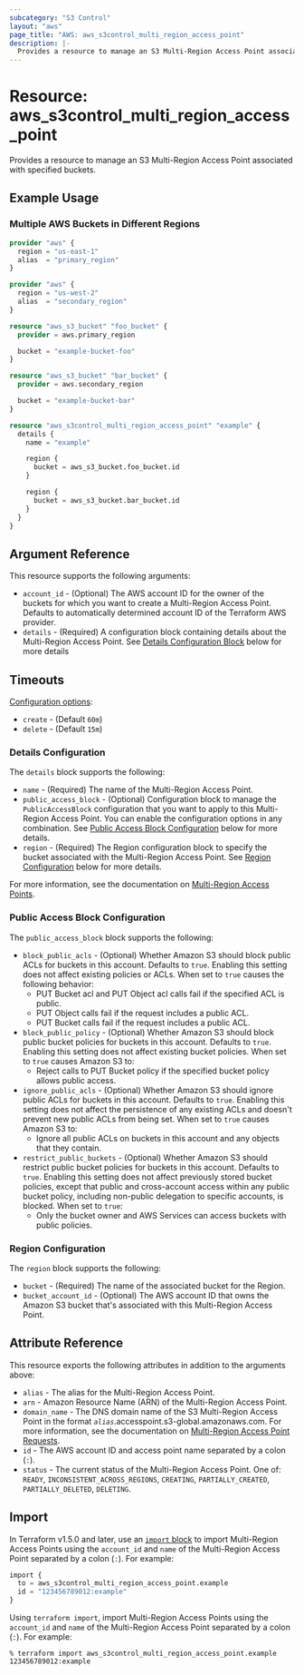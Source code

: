 ```yaml
---
subcategory: "S3 Control"
layout: "aws"
page_title: "AWS: aws_s3control_multi_region_access_point"
description: |-
  Provides a resource to manage an S3 Multi-Region Access Point associated with specified buckets.
---
```


# Resource: aws_s3control_multi_region_access_point

Provides a resource to manage an S3 Multi-Region Access Point associated with specified buckets.

## Example Usage

### Multiple AWS Buckets in Different Regions

```terraform
provider "aws" {
  region = "us-east-1"
  alias  = "primary_region"
}

provider "aws" {
  region = "us-west-2"
  alias  = "secondary_region"
}

resource "aws_s3_bucket" "foo_bucket" {
  provider = aws.primary_region

  bucket = "example-bucket-foo"
}

resource "aws_s3_bucket" "bar_bucket" {
  provider = aws.secondary_region

  bucket = "example-bucket-bar"
}

resource "aws_s3control_multi_region_access_point" "example" {
  details {
    name = "example"

    region {
      bucket = aws_s3_bucket.foo_bucket.id
    }

    region {
      bucket = aws_s3_bucket.bar_bucket.id
    }
  }
}
```

## Argument Reference

This resource supports the following arguments:

* `account_id` - (Optional) The AWS account ID for the owner of the buckets for which you want to create a Multi-Region Access Point. Defaults to automatically determined account ID of the Terraform AWS provider.
* `details` - (Required) A configuration block containing details about the Multi-Region Access Point. See [Details Configuration Block](#details-configuration) below for more details

## Timeouts

[Configuration options](https://developer.hashicorp.com/terraform/language/resources/syntax#operation-timeouts):

* `create` - (Default `60m`)
* `delete` - (Default `15m`)

### Details Configuration

The `details` block supports the following:

* `name` - (Required) The name of the Multi-Region Access Point.
* `public_access_block` - (Optional) Configuration block to manage the `PublicAccessBlock` configuration that you want to apply to this Multi-Region Access Point. You can enable the configuration options in any combination. See [Public Access Block Configuration](#public-access-block-configuration) below for more details.
* `region` - (Required) The Region configuration block to specify the bucket associated with the Multi-Region Access Point. See [Region Configuration](#region-configuration) below for more details.

For more information, see the documentation on [Multi-Region Access Points](https://docs.aws.amazon.com/AmazonS3/latest/userguide/MultiRegionAccessPoints.html).

### Public Access Block Configuration

The `public_access_block` block supports the following:

* `block_public_acls` - (Optional) Whether Amazon S3 should block public ACLs for buckets in this account. Defaults to `true`. Enabling this setting does not affect existing policies or ACLs. When set to `true` causes the following behavior:
    * PUT Bucket acl and PUT Object acl calls fail if the specified ACL is public.
    * PUT Object calls fail if the request includes a public ACL.
    * PUT Bucket calls fail if the request includes a public ACL.
* `block_public_policy` - (Optional) Whether Amazon S3 should block public bucket policies for buckets in this account. Defaults to `true`. Enabling this setting does not affect existing bucket policies. When set to `true` causes Amazon S3 to:
    * Reject calls to PUT Bucket policy if the specified bucket policy allows public access.
* `ignore_public_acls` - (Optional) Whether Amazon S3 should ignore public ACLs for buckets in this account. Defaults to `true`. Enabling this setting does not affect the persistence of any existing ACLs and doesn't prevent new public ACLs from being set. When set to `true` causes Amazon S3 to:
    * Ignore all public ACLs on buckets in this account and any objects that they contain.
* `restrict_public_buckets` - (Optional) Whether Amazon S3 should restrict public bucket policies for buckets in this account. Defaults to `true`. Enabling this setting does not affect previously stored bucket policies, except that public and cross-account access within any public bucket policy, including non-public delegation to specific accounts, is blocked. When set to `true`:
    * Only the bucket owner and AWS Services can access buckets with public policies.

### Region Configuration

The `region` block supports the following:

* `bucket` - (Required) The name of the associated bucket for the Region.
* `bucket_account_id` - (Optional) The AWS account ID that owns the Amazon S3 bucket that's associated with this Multi-Region Access Point.

## Attribute Reference

This resource exports the following attributes in addition to the arguments above:

* `alias` - The alias for the Multi-Region Access Point.
* `arn` - Amazon Resource Name (ARN) of the Multi-Region Access Point.
* `domain_name` - The DNS domain name of the S3 Multi-Region Access Point in the format _`alias`_.accesspoint.s3-global.amazonaws.com. For more information, see the documentation on [Multi-Region Access Point Requests](https://docs.aws.amazon.com/AmazonS3/latest/userguide/MultiRegionAccessPointRequests.html).
* `id` - The AWS account ID and access point name separated by a colon (`:`).
* `status` - The current status of the Multi-Region Access Point. One of: `READY`, `INCONSISTENT_ACROSS_REGIONS`, `CREATING`, `PARTIALLY_CREATED`, `PARTIALLY_DELETED`, `DELETING`.

## Import

In Terraform v1.5.0 and later, use an [`import` block](https://developer.hashicorp.com/terraform/language/import) to import Multi-Region Access Points using the `account_id` and `name` of the Multi-Region Access Point separated by a colon (`:`). For example:

```terraform
import {
  to = aws_s3control_multi_region_access_point.example
  id = "123456789012:example"
}
```

Using `terraform import`, import Multi-Region Access Points using the `account_id` and `name` of the Multi-Region Access Point separated by a colon (`:`). For example:

```console
% terraform import aws_s3control_multi_region_access_point.example 123456789012:example
```
